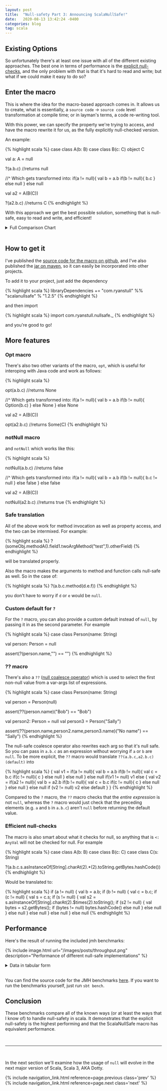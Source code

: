 ```yaml
---
layout: post
title:  "Null-safety Part 3: Announcing ScalaNullSafe!"
date:   2020-08-13 13:42:24 -0400
categories: blog
tag: scala
---
```


## Existing Options

So unfortunately there's at least one issue with all of the different existing approaches.  The best one in terms of performance is the <a href="{{page.previous.url}}#1-explicit-null-safety"> explicit null-checks</a>, and the only problem with that is that it's hard to read and write; but what if we could make it easy to do so?

## Enter the macro

This is where the idea for the macro-based approach comes in. It allows us to create, what is essentially, a `source code` -> `source code` level transformation at compile time; or in layman's terms, a code re-writing tool.

With this power, we can specify the property we're trying to access, and have the macro rewrite it for us, as the fully explicitly null-checked version.

An example:

{% highlight scala %}
case class A(b: B)
case class B(c: C)
object C

val a: A = null

?(a.b.c) //returns null

//^ Which gets transformed into:
if(a != null){
  val b = a.b
  if(b != null){
    b.c
  } else null
} else null

val a2 = A(B(C))

?(a2.b.c) //returns C
{% endhighlight %}

With this approach we get the best possible solution, something that is null-safe, easy to read and write, and efficient!

<details markdown="1">
  <summary>Full Comparison Chart</summary>
  
|                      	| Null-safe 	| Readable / Writable 	| Efficient 	|
|----------------------	|-----------	|-------------------	|-----------	|
| ScalaNullSafe        	| :heavy_check_mark:  	| :heavy_check_mark:️            | :heavy_check_mark:️    |
| Normal access        	| :no_entry:         	| :heavy_check_mark:️            | :heavy_check_mark:️    |
| Explicit null-checks 	| :heavy_check_mark:️    | :no_entry:                 	| :heavy_check_mark:️    |
| Option flatMap       	| :heavy_check_mark:️    | :no_entry:                 	| :no_entry:         	|
| For loop flatMap     	| :heavy_check_mark:️    | :warning:️                 	| :no_entry:         	|
| Null-safe navigator  	| :heavy_check_mark:️    | :warning:️                 	| :warning:️         	|
| Try-catch NPE        	| :heavy_check_mark:️    | :heavy_check_mark:️            | :warning:️         	|
   
</details><br/>



## How to get it

I've published the [source code for the macro on github](https://github.com/ryanstull/ScalaNullSafe),  and I've also published the [jar on maven](https://mvnrepository.com/artifact/com.ryanstull/scalanullsafe), so it can easily be incorporated into other projects.

To add it to your project, just add the dependency

{% highlight scala %}
libraryDependencies += "com.ryanstull" %% "scalanullsafe" % "1.2.5"
{% endhighlight %}

and then import

{% highlight scala %}
import com.ryanstull.nullsafe._
{% endhighlight %}

and you're good to go!

## More features

### Opt macro
There's also two other variants of the macro, `opt`, which is useful for interoping with Java code and work as follows:

{% highlight scala %}

opt(a.b.c) //returns None

//^ Which gets transformed into:
if(a != null){
  val b = a.b
  if(b != null){
    Option(b.c)
  } else None
} else None

val a2 = A(B(C))

opt(a2.b.c) //returns Some(C)
{% endhighlight %}

### notNull macro

and `notNull` which works like this:

{% highlight scala %}

notNull(a.b.c) //returns false

//^ Which gets transformed into:
if(a != null){
  val b = a.b
  if(b != null){
    b.c != null
  } else false
} else false

val a2 = A(B(C))

notNull(a2.b.c) //returns true
{% endhighlight %}

### Safe translation

All of the above work for method invocation as well as property access, and the two can be intermixed. For example:

{% highlight scala %}
?(someObj.methodA().field1.twoArgMethod("test",1).otherField)
{% endhighlight %}

will be translated properly.

Also the macro makes the arguments to method and function calls null-safe as well.  So in the case of:

{% highlight scala %}
?(a.b.c.method(d.e.f))
{% endhighlight %}

you don't have to worry if `d` or `e` would be `null`.

### Custom default for `?`

For the `?` macro, you can also provide a custom default instead of `null`, by passing it in as the second parameter. For example

{% highlight scala %}
case class Person(name: String)

val person: Person = null

assert(?(person.name,"") == "")
{% endhighlight %}

### ?? macro

There's also a `??` ([null coalesce operator](https://en.wikipedia.org/wiki/Null_coalescing_operator)) which is used to select the first non-null value from a var-args list of expressions.

{% highlight scala %}
case class Person(name: String)

val person = Person(null)

assert(??(person.name)("Bob") == "Bob")

val person2: Person = null
val person3 = Person("Sally")

assert(??(person.name,person2.name,person3.name)("No name") == "Sally")
{% endhighlight %}

The null-safe coalesce operator also rewrites each arg so that it's null safe. So you can pass in `a.b.c` as an expression without worrying if `a` or `b` are `null`. To be more explicit, the `??` macro would translate `??(a.b.c,a2.b.c)(default)` into

{% highlight scala %}
{
    val v1 = if(a != null){
      val b = a.b
      if(b != null){
        val c = b.c
        if(c != null){
          c
        } else null
      } else null
    } else null
    if(v1 != null) v1
    else {
        val v2 = if(a2 != null){
          val b = a2.b
          if(b != null){
            val c = b.c
            if(c != null){
              c
            } else null
          } else null
        } else null
        if (v2 != null) v2
        else default
    }
}
{% endhighlight %}

Compared to the `?` macro, the `??` macro checks that the *entire expression* is not `null`, whereas the `?` macro would just check that the preceding elements (e.g. `a` and `b` in `a.b.c`) aren't `null` before returning the default value.

### Efficient null-checks

The macro is also smart about what it checks for null, so anything that is `<: AnyVal` will not be checked for null.  For example

{% highlight scala %}
case class A(b: B)
case class B(c: C)
case class C(s: String)

?(a.b.c.s.asInstanceOf[String].charAt(2).*(2).toString.getBytes.hashCode())
{% endhighlight %}

Would be translated to:

{% highlight scala %}
if (a != null)
  {
    val b = a.b;
    if (b != null)
      {
        val c = b.c;
        if (c != null)
          {
            val s = c.s;
            if (s != null)
              {
                val s2 = s.asInstanceOf[String].charAt(2).$times(2).toString();
                if (s2 != null)
                  {
                    val bytes = s2.getBytes();
                    if (bytes != null)
                      bytes.hashCode()
                    else
                      null
                  }
                else
                  null
              }
            else
              null
          }
        else
          null
      }
    else
      null
  }
else
  null
{% endhighlight %}

## Performance

Here's the result of running the included jmh benchmarks:

{% include image.html url="/images/posts/throughput.png" description="Performance of different null-safe implementations" %}

<details>
  <summary>Data in tabular form</summary>
{% highlight text %}
[info] Benchmark                             Mode  Cnt    Score   Error   Units
[info] Benchmarks.fastButUnsafe             thrpt   20  230.157 ± 0.572  ops/us
[info] Benchmarks.ScalaNullSafeAbsent       thrpt   20  428.124 ± 1.625  ops/us
[info] Benchmarks.ScalaNullSafePresent      thrpt   20  232.066 ± 0.575  ops/us
[info] Benchmarks.explicitSafeAbsent        thrpt   20  429.090 ± 0.842  ops/us
[info] Benchmarks.explicitSafePresent       thrpt   20  231.400 ± 0.660  ops/us
[info] Benchmarks.optionSafeAbsent          thrpt   20  139.369 ± 0.272  ops/us
[info] Benchmarks.optionSafePresent         thrpt   20  129.394 ± 0.102  ops/us
[info] Benchmarks.loopSafeAbsent            thrpt   20  114.330 ± 0.113  ops/us
[info] Benchmarks.loopSafePresent           thrpt   20   59.513 ± 0.097  ops/us
[info] Benchmarks.monocleOptionalAbsent     thrpt   20   77.755 ± 0.800  ops/us
[info] Benchmarks.monocleOptionalPresent    thrpt   20   36.446 ± 0.506  ops/us
[info] Benchmarks.nullSafeNavigatorAbsent   thrpt   20  274.222 ± 0.441  ops/us
[info] Benchmarks.nullSafeNavigatorPresent  thrpt   20  181.356 ± 1.538  ops/us
[info] Benchmarks.tryCatchSafeAbsent        thrpt   20  254.158 ± 0.686  ops/us
[info] Benchmarks.tryCatchSafePresent       thrpt   20  230.081 ± 0.659  ops/us
[success] Total time: 3909 s, completed Feb 24, 2019 3:03:02 PM
{% endhighlight %}
</details><br/>

You can find the source code for the JMH benchmarks [here](https://github.com/ryanstull/ScalaNullSafe/blob/ebc0ed592fa5997a9c7b868cf8cdcea590e8ae07/benchmarks/src/test/scala/com/ryanstull/nullsafe/Benchmarks.scala#L18).  If you want to run the benchmarks yourself, just run `sbt bench`.

## Conclusion

These benchmarks compare all of the known ways (or at least the ways that I know of) to handle null-safety in scala. It demonstrates that the explicit null-safety is the highest performing and that the ScalaNullSafe macro has equivalent performance.

<br/>

***

<br/>

In the next section we'll examine how the usage of `null` will evolve in the next major version of Scala, Scala 3, AKA Dotty.

<div class="PageNavigation">
  {% include navigation_link.html reference=page.previous class='prev' %}
  {% include navigation_link.html reference=page.next class='next' %}
</div>